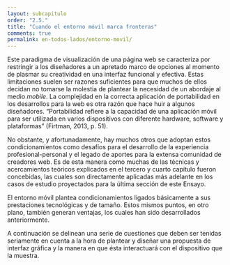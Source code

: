 ```yaml
---
layout: subcapitulo
order: "2.5."
title: "Cuando el entorno móvil marca fronteras"
comments: true
permalink: en-todos-lados/entorno-movil/
---
```


Este paradigma de visualización de una página web se caracteriza por restringir a los diseñadores a un apretado marco de opciones al momento de plasmar su creatividad en una interfaz funcional y efectiva. Estas limitaciones suelen ser razones suficientes para que muchos de ellos decidan no tomarse la molestia de plantear la necesidad de un abordaje al medio _mobile_. La complejidad en la correcta aplicación de portabilidad en los desarrollos para la web es otra razón que hace huir a algunos diseñadores. “Portabilidad refiere a la capacidad de una aplicación móvil para ser utilizada en varios dispositivos con diferente hardware, software y plataformas” (Firtman, 2013, p. 51).

No obstante, y afortunadamente, hay muchos otros que adoptan estos condicionamientos como desafíos para el desarrollo de la experiencia profesional-personal y el legado de aportes para la extensa comunidad de creadores web. Es de esta manera como muchas de las técnicas y acercamientos teóricos explicados en el tercero y cuarto capítulo fueron concebidas, las cuales son directamente aplicadas más adelante en los casos de estudio proyectados para la última sección de este Ensayo.

El entorno móvil plantea condicionamientos ligados básicamente a sus prestaciones tecnológicas y de tamaño. Estos mismos puntos, en otro plano, también generan ventajas, los cuales han sido desarrollados anteriormente.

A continuación se delinean una serie de cuestiones que deben ser tenidas seriamente en cuenta a la hora de plantear y diseñar una propuesta de interfaz gráfica y la manera en que ésta interactuará con el dispositivo que la muestra.
